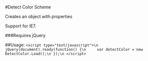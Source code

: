 #Detect Color Scheme

Creates an object with properties

Support for IE7.

###Requires jQuery

##Usage:
<code>&lt;script type=&quot;text/javascript&quot;&gt;\n
jQuery(document).ready(function() {\n
&nbsp;&nbsp;&nbsp;&nbsp;var detectColor = new DetectColor.Load();\n
});\n
&lt;/script&gt;
</code>
